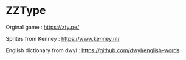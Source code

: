 # ZZType
 
 Orginal game : https://zty.pe/
 
Sprites from Kenney : https://www.kenney.nl/

English dictionary from dwyl : https://github.com/dwyl/english-words
